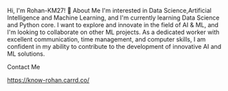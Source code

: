 Hi, I'm Rohan-KM27! 👋
About Me
I'm interested in Data Science,Artificial Intelligence and Machine Learning, and I'm currently learning Data Science and Python core. I want to explore and innovate in the field of AI & ML, and I'm looking to collaborate on other ML projects. As a dedicated worker with excellent communication, time management, and computer skills, I am confident in my ability to contribute to the development of innovative AI and ML solutions.

Contact Me

https://know-rohan.carrd.co/
